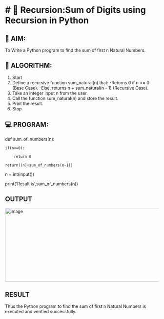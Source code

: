 # # 🔁 Recursion:Sum of Digits using Recursion in Python

## 🎯 AIM:
To Write a Python program to find the sum of first n Natural Numbers.

## 🧠 ALGORITHM:
1. Start
2. Define a recursive function sum_natural(n) that:
   -Returns 0 if n <= 0 (Base Case).
   -Else, returns n + sum_natural(n - 1) (Recursive Case).
3. Take an integer input n from the user.
4. Call the function sum_natural(n) and store the result.
5. Print the result.
6. Stop

## 💻 PROGRAM:
def sum_of_numbers(n):
    
    if(n<=0):
    
        return 0

    return((n)+sum_of_numbers(n-1))

n = int(input())

print('Result is',sum_of_numbers(n))
## OUTPUT
<img width="522" height="240" alt="image" src="https://github.com/user-attachments/assets/e586c49f-75ba-496f-a274-87e882d66d82" />

## RESULT
Thus the Python program to find the sum of first n Natural Numbers is executed and verified successfully.
